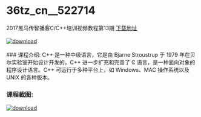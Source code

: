 # 36tz_cn__522714
2017黑马传智播客C/C++培训视频教程第13期
[下载地址](http://www.36tz.cn/article/522714 "下载地址")
<br/></br>[![download](http://36tz.cn/muke_img/2018_06_2.png "下载地址")](http://www.36tz.cn/article/522714 "下载地址")
<br/></br>### 课程介绍:
C++ 是一种中级语言，它是由 Bjarne Stroustrup 于 1979 年在贝尔实验室开始设计开发的。C++ 进一步扩充和完善了 C 语言，是一种面向对象的程序设计语言。C++ 可运行于多种平台上，如 Windows、MAC 操作系统以及 UNIX 的各种版本。

### 课程截图:
[![download](http://36tz.cn/muke_img/2018_06_3.png "下载地址")](http://www.36tz.cn/article/522714 "下载地址")
